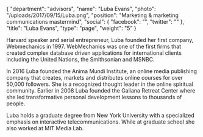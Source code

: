 {
  "department": "advisors",
  "name": "Luba Evans",
  "photo": "/uploads/2017/09/15/Luba.png",
  "position": "Marketing & marketing communications mastermind",
  "social": {
    "facebook": "",
    "twitter": ""
  },
  "title": "Luba Evans",
  "type": "page",
  "weight": "5"
}


Harvard speaker and serial entrepreneur, Luba founded her first company, Webmechanics  in 1997. WebMechanics was one of the first firms that created complex database driven applications for international clients including the United Nations, the Smithsonian and MSNBC.

In 2016 Luba founded the Anima Mundi Institute, an online media publishing company that creates, markets and distributes online courses for over 50,000 followers. She is a recognized thought leader in the online spiritual community. Earlier in 2008 Luba founded the Galiana Retreat Center where she led transformative personal development lessons to thousands of people.

Luba holds a graduate degree from New York University with a specialized emphasis on interactive telecommunications. While at graduate school she also worked at MIT Media Lab.
